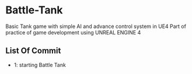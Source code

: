 # Battle-Tank
Basic Tank game with simple AI and advance control system in UE4 
Part of practice of game development using UNREAL ENGINE 4

  ## List Of Commit
  * 1: starting Battle Tank
